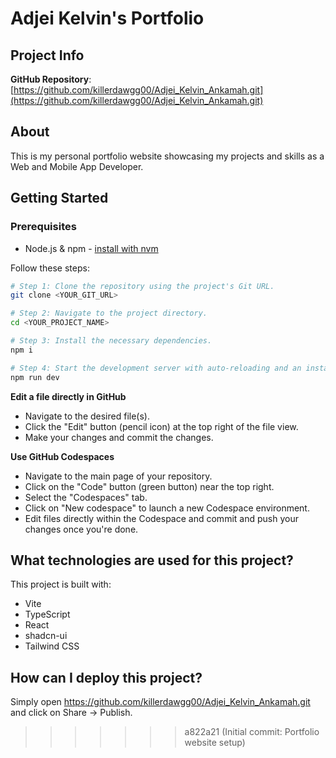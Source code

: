 # Adjei Kelvin's Portfolio

## Project Info

**GitHub Repository**: [https://github.com/killerdawgg00/Adjei_Kelvin_Ankamah.git](https://github.com/killerdawgg00/Adjei_Kelvin_Ankamah.git)

## About

This is my personal portfolio website showcasing my projects and skills as a Web and Mobile App Developer.

## Getting Started

### Prerequisites

- Node.js & npm - [install with nvm](https://github.com/nvm-sh/nvm#installing-and-updating)

Follow these steps:

```sh
# Step 1: Clone the repository using the project's Git URL.
git clone <YOUR_GIT_URL>

# Step 2: Navigate to the project directory.
cd <YOUR_PROJECT_NAME>

# Step 3: Install the necessary dependencies.
npm i

# Step 4: Start the development server with auto-reloading and an instant preview.
npm run dev
```

**Edit a file directly in GitHub**

- Navigate to the desired file(s).
- Click the "Edit" button (pencil icon) at the top right of the file view.
- Make your changes and commit the changes.

**Use GitHub Codespaces**

- Navigate to the main page of your repository.
- Click on the "Code" button (green button) near the top right.
- Select the "Codespaces" tab.
- Click on "New codespace" to launch a new Codespace environment.
- Edit files directly within the Codespace and commit and push your changes once you're done.

## What technologies are used for this project?

This project is built with:

- Vite
- TypeScript
- React
- shadcn-ui
- Tailwind CSS

## How can I deploy this project?

Simply open https://github.com/killerdawgg00/Adjei_Kelvin_Ankamah.git and click on Share -> Publish.

>>>>>>> a822a21 (Initial commit: Portfolio website setup)
